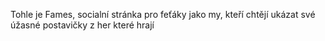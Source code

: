 Tohle je Fames, socialní stránka pro feťáky jako my, kteří chtějí ukázat své úžasné postavičky z her které hrají
